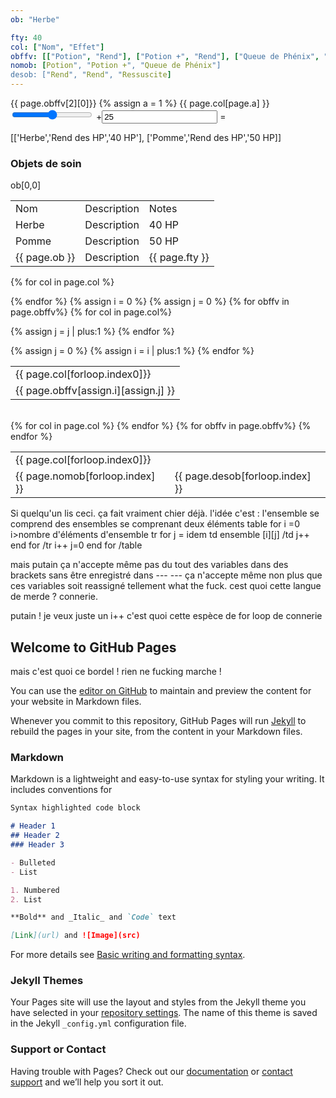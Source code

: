 ```yaml
---
ob: "Herbe"

fty: 40
col: ["Nom", "Effet"]
obffv: [["Potion", "Rend"], ["Potion +", "Rend"], ["Queue de Phénix", "Ressuscite"]]
nomob: [Potion", "Potion +", "Queue de Phénix"]
desob: ["Rend", "Rend", "Ressuscite]
---
```


<html>
  <head><title>{{ page.ob }}</title></head>
<body>
{{ page.obffv[2][0]}}
{% assign a = 1 %}
{{ page.col[page.a] }}
<form oninput="x.value=parseInt(a.value)+parseInt(b.value)">
  <input type="range" id="a" value="50">
  +<input type="number" id="b" value="25">
  =<output name="x" for="a b"></output>
</form>


[['Herbe','Rend des HP','40 HP'], ['Pomme','Rend des HP','50 HP]]

<h3>Objets de soin</h3>

<table><tr><td>Nom</td><td>Description</td><td>Notes</td></tr>
<tr><td>Herbe</td><td>Description</td><td>40 HP</td></tr>
<tr><td>Pomme</td><td>Description</td><td>50 HP</td></tr>
<tr><td>{{ page.ob }}</td><td>Description</td><td>{{ page.fty }}</td></tr>
<!--comment-->
ob[0,0]
</table>

<table><tr>

{% for col in page.col %}
<td>{{ page.col[forloop.index0]}}</td>
{% endfor %}
</tr>
{% assign i = 0 %}
{% assign j = 0 %}
{% for obffv in page.obffv%}
<tr>
{% for col in page.col%}
<td>{{ page.obffv[assign.i][assign.j] }} </td>

{% assign j = j | plus:1 %}
{% endfor %}
</tr>
{% assign j = 0 %}
{% assign i = i | plus:1 %}
{% endfor %}

</table><br>

<table><tr>
{% for col in page.col %}
<td>{{ page.col[forloop.index0]}}</td>
{% endfor %}
</tr>
{% for obffv in page.obffv%}
<tr><td>{{ page.nomob[forloop.index] }}</td>
<td>{{ page.desob[forloop.index] }}</td></tr>
{% endfor %}
</table>
</body>
</html>

Si quelqu'un lis ceci. ça fait vraiment chier déjà. l'idée c'est :
l'ensemble se comprend des ensembles se comprenant deux éléments
table
for i =0 i>nombre d'éléments d'ensemble
tr
for j = idem
td ensemble [i][j] /td
j++
end for
/tr
i++
j=0
end for
/table

mais putain ça n'accepte même pas du tout des variables dans des brackets
sans être enregistré dans --- --- ça n'accepte même non plus que ces variables soit reassigné
tellement what the fuck. cest quoi cette langue de merde ? connerie.


putain ! je veux juste un i++ c'est quoi cette espèce de for loop de connerie

## Welcome to GitHub Pages
mais c'est quoi ce bordel ! rien ne fucking marche !

You can use the [editor on GitHub](https://github.com/sariwangtilapya/sariwangtilapya.github.io/edit/main/index.md) to maintain and preview the content for your website in Markdown files.

Whenever you commit to this repository, GitHub Pages will run [Jekyll](https://jekyllrb.com/) to rebuild the pages in your site, from the content in your Markdown files.

### Markdown

Markdown is a lightweight and easy-to-use syntax for styling your writing. It includes conventions for

```markdown
Syntax highlighted code block

# Header 1
## Header 2
### Header 3

- Bulleted
- List

1. Numbered
2. List

**Bold** and _Italic_ and `Code` text

[Link](url) and ![Image](src)
```

For more details see [Basic writing and formatting syntax](https://docs.github.com/en/github/writing-on-github/getting-started-with-writing-and-formatting-on-github/basic-writing-and-formatting-syntax).

### Jekyll Themes

Your Pages site will use the layout and styles from the Jekyll theme you have selected in your [repository settings](https://github.com/sariwangtilapya/sariwangtilapya.github.io/settings/pages). The name of this theme is saved in the Jekyll `_config.yml` configuration file.

### Support or Contact

Having trouble with Pages? Check out our [documentation](https://docs.github.com/categories/github-pages-basics/) or [contact support](https://support.github.com/contact) and we’ll help you sort it out.
